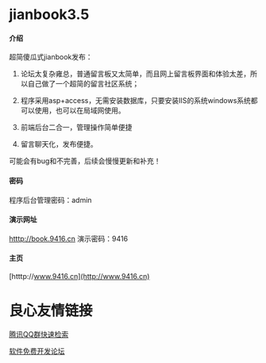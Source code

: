 ﻿# jianbook3.5
#### 介绍
超简傻瓜式jianbook发布：
1. 论坛太复杂雍总，普通留言板又太简单，而且网上留言板界面和体验太差，所以自己做了一个超简的留言社区系统；

2. 程序采用asp+access，无需安装数据库，只要安装IIS的系统windows系统都可以使用，也可以在局域网使用。

3. 前端后台二合一，管理操作简单便捷

4. 留言聊天化，发布便捷。

可能会有bug和不完善，后续会慢慢更新和补充！

#### 密码

程序后台管理密码：admin 

#### 演示网址
[htttp://book.9416.cn](http://book.9416.cn) 演示密码：9416


#### 主页

[htttp://www.9416.cn](http://www.9416.cn)


 # 良心友情链接

[腾讯QQ群快速检索](http://u.720life.cn/s/8cf73f7c)

[软件免费开发论坛](http://u.720life.cn/s/bbb01dc0)
